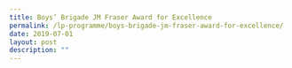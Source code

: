 ```yaml
---
title: Boys’ Brigade JM Fraser Award for Excellence
permalink: /lp-programme/boys-brigade-jm-fraser-award-for-excellence/
date: 2019-07-01
layout: post
description: ""
---
```

